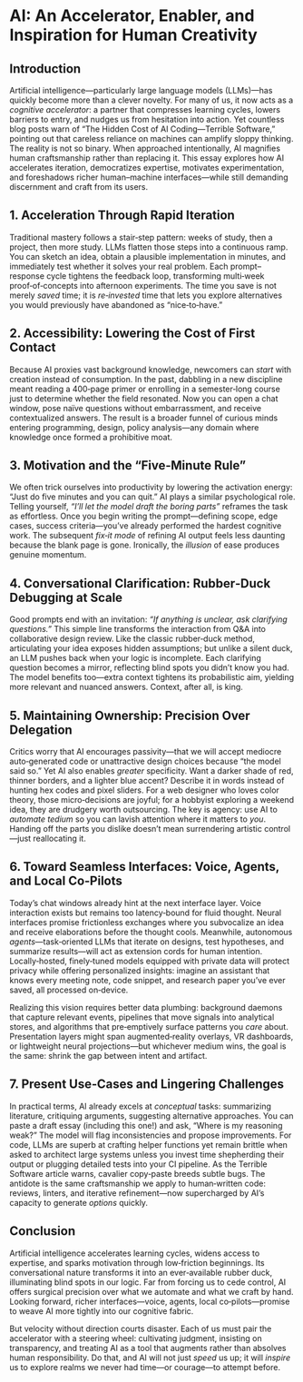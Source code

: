 # AI: An Accelerator, Enabler, and Inspiration for Human Creativity

## Introduction

Artificial intelligence—particularly large language models (LLMs)—has quickly become more than a clever novelty. For many of us, it now acts as a *cognitive accelerator*: a partner that compresses learning cycles, lowers barriers to entry, and nudges us from hesitation into action. Yet countless blog posts warn of “The Hidden Cost of AI Coding—Terrible Software,” pointing out that careless reliance on machines can amplify sloppy thinking. The reality is not so binary. When approached intentionally, AI magnifies human craftsmanship rather than replacing it. This essay explores how AI accelerates iteration, democratizes expertise, motivates experimentation, and foreshadows richer human–machine interfaces—while still demanding discernment and craft from its users.

## 1. Acceleration Through Rapid Iteration

Traditional mastery follows a stair‑step pattern: weeks of study, then a project, then more study. LLMs flatten those steps into a continuous ramp. You can sketch an idea, obtain a plausible implementation in minutes, and immediately test whether it solves your real problem. Each prompt–response cycle tightens the feedback loop, transforming multi‑week proof‑of‑concepts into afternoon experiments. The time you save is not merely *saved* time; it is *re‑invested* time that lets you explore alternatives you would previously have abandoned as “nice‑to‑have.”

## 2. Accessibility: Lowering the Cost of First Contact

Because AI proxies vast background knowledge, newcomers can *start* with creation instead of consumption. In the past, dabbling in a new discipline meant reading a 400‑page primer or enrolling in a semester‑long course just to determine whether the field resonated. Now you can open a chat window, pose naïve questions without embarrassment, and receive contextualized answers. The result is a broader funnel of curious minds entering programming, design, policy analysis—any domain where knowledge once formed a prohibitive moat.

## 3. Motivation and the “Five‑Minute Rule”

We often trick ourselves into productivity by lowering the activation energy: “Just do five minutes and you can quit.” AI plays a similar psychological role. Telling yourself, *“I’ll let the model draft the boring parts”* reframes the task as effortless. Once you begin writing the prompt—defining scope, edge cases, success criteria—you’ve already performed the hardest cognitive work. The subsequent *fix‑it mode* of refining AI output feels less daunting because the blank page is gone. Ironically, the *illusion* of ease produces genuine momentum.

## 4. Conversational Clarification: Rubber‑Duck Debugging at Scale

Good prompts end with an invitation: *“If anything is unclear, ask clarifying questions.”* This simple line transforms the interaction from Q\&A into collaborative design review. Like the classic rubber‑duck method, articulating your idea exposes hidden assumptions; but unlike a silent duck, an LLM pushes back when your logic is incomplete. Each clarifying question becomes a mirror, reflecting blind spots you didn’t know you had. The model benefits too—extra context tightens its probabilistic aim, yielding more relevant and nuanced answers. Context, after all, is king.

## 5. Maintaining Ownership: Precision Over Delegation

Critics worry that AI encourages passivity—that we will accept mediocre auto‑generated code or unattractive design choices because “the model said so.” Yet AI also enables *greater* specificity. Want a darker shade of red, thinner borders, and a lighter blue accent? Describe it in words instead of hunting hex codes and pixel sliders. For a web designer who loves color theory, those micro‑decisions are joyful; for a hobbyist exploring a weekend idea, they are drudgery worth outsourcing. The key is agency: use AI to *automate tedium* so you can lavish attention where it matters to *you*. Handing off the parts you dislike doesn’t mean surrendering artistic control—just reallocating it.

## 6. Toward Seamless Interfaces: Voice, Agents, and Local Co‑Pilots

Today’s chat windows already hint at the next interface layer. Voice interaction exists but remains too latency‑bound for fluid thought. Neural interfaces promise frictionless exchanges where you subvocalize an idea and receive elaborations before the thought cools. Meanwhile, autonomous *agents*—task‑oriented LLMs that iterate on designs, test hypotheses, and summarize results—will act as extension cords for human intention. Locally‑hosted, finely‑tuned models equipped with private data will protect privacy while offering personalized insights: imagine an assistant that knows every meeting note, code snippet, and research paper you’ve ever saved, all processed on‑device.

Realizing this vision requires better data plumbing: background daemons that capture relevant events, pipelines that move signals into analytical stores, and algorithms that pre‑emptively surface patterns you *care* about. Presentation layers might span augmented‑reality overlays, VR dashboards, or lightweight neural projections—but whichever medium wins, the goal is the same: shrink the gap between intent and artifact.

## 7. Present Use‑Cases and Lingering Challenges

In practical terms, AI already excels at *conceptual* tasks: summarizing literature, critiquing arguments, suggesting alternative approaches. You can paste a draft essay (including this one!) and ask, “Where is my reasoning weak?” The model will flag inconsistencies and propose improvements. For code, LLMs are superb at crafting helper functions yet remain brittle when asked to architect large systems unless you invest time shepherding their output or plugging detailed tests into your CI pipeline. As the Terrible Software article warns, cavalier copy‑paste breeds subtle bugs. The antidote is the same craftsmanship we apply to human‑written code: reviews, linters, and iterative refinement—now supercharged by AI’s capacity to generate *options* quickly.

## Conclusion

Artificial intelligence accelerates learning cycles, widens access to expertise, and sparks motivation through low‑friction beginnings. Its conversational nature transforms it into an ever‑available rubber duck, illuminating blind spots in our logic. Far from forcing us to cede control, AI offers surgical precision over what we automate and what we craft by hand. Looking forward, richer interfaces—voice, agents, local co‑pilots—promise to weave AI more tightly into our cognitive fabric.

But velocity without direction courts disaster. Each of us must pair the accelerator with a steering wheel: cultivating judgment, insisting on transparency, and treating AI as a tool that augments rather than absolves human responsibility. Do that, and AI will not just *speed* us up; it will *inspire* us to explore realms we never had time—or courage—to attempt before.
